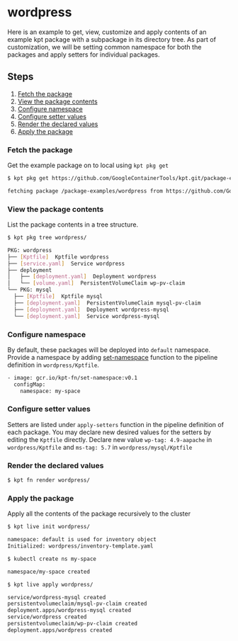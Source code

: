 # wordpress

Here is an example to get, view, customize and apply contents of an example kpt package with a subpackage
in its directory tree. As part of customization, we will be setting common namespace for both the packages
and apply setters for individual packages.

## Steps

1. [Fetch the package](#fetch-the-package)
2. [View the package contents](#view-the-package-contents)
3. [Configure namespace](#configure-namespace)
4. [Configure setter values](#configure-setter-values)
5. [Render the declared values](#render-the-declared-values)
6. [Apply the package](#apply-the-package)

### Fetch the package

Get the example package on to local using `kpt pkg get`

```sh
$ kpt pkg get https://github.com/GoogleContainerTools/kpt.git/package-examples/wordpress@next

fetching package /package-examples/wordpress from https://github.com/GoogleContainerTools/kpt to wordpress
```

### View the package contents

List the package contents in a tree structure.

```sh
$ kpt pkg tree wordpress/

PKG: wordpress
├── [Kptfile]  Kptfile wordpress
├── [service.yaml]  Service wordpress
├── deployment
│   ├── [deployment.yaml]  Deployment wordpress
│   └── [volume.yaml]  PersistentVolumeClaim wp-pv-claim
└── PKG: mysql
  ├── [Kptfile]  Kptfile mysql
  ├── [deployment.yaml]  PersistentVolumeClaim mysql-pv-claim
  ├── [deployment.yaml]  Deployment wordpress-mysql
  └── [deployment.yaml]  Service wordpress-mysql
```

### Configure namespace

By default, these packages will be deployed into `default` namespace. Provide a namespace by
adding [set-namespace] function to the pipeline definition in `wordpress/Kptfile`.

```sh
- image: gcr.io/kpt-fn/set-namespace:v0.1
  configMap:
    namespace: my-space
```

### Configure setter values

Setters are listed under `apply-setters` function in the pipeline definition of each package.
You may declare new desired values for the setters by editing the `Kptfile` directly. Declare
new value `wp-tag: 4.9-aapache` in `wordpress/Kptfile` and `ms-tag: 5.7` in `wordpress/mysql/Kptfile`

### Render the declared values

```sh
$ kpt fn render wordpress/
```

### Apply the package

Apply all the contents of the package recursively to the cluster

```sh
$ kpt live init wordpress/

namespace: default is used for inventory object
Initialized: wordpress/inventory-template.yaml
```

```sh
$ kubectl create ns my-space

namespace/my-space created
```

```sh
$ kpt live apply wordpress/

service/wordpress-mysql created
persistentvolumeclaim/mysql-pv-claim created
deployment.apps/wordpress-mysql created
service/wordpress created
persistentvolumeclaim/wp-pv-claim created
deployment.apps/wordpress created
```

[set-namespace]: https://github.com/GoogleContainerTools/kpt-functions-catalog/tree/master/functions/go/set-namespace
